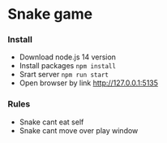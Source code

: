 # Snake game

### Install
- Download node.js 14 version
- Install packages `npm install`
- Srart server `npm run start`
- Open browser by link http://127.0.0.1:5135

### Rules
- Snake cant eat self
- Snake cant move over play window
